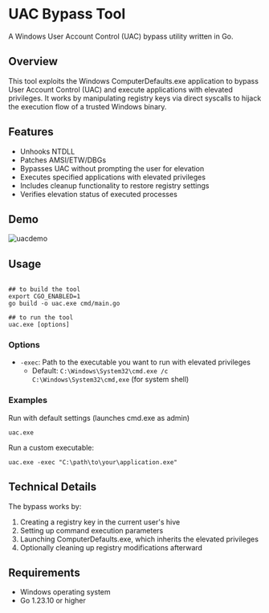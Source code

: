 # UAC Bypass Tool

A Windows User Account Control (UAC) bypass utility written in Go.

## Overview

This tool exploits the Windows ComputerDefaults.exe application to bypass User Account Control (UAC) and execute applications with elevated privileges. It works by manipulating registry keys via direct syscalls to hijack the execution flow of a trusted Windows binary.

## Features
- Unhooks NTDLL
- Patches AMSI/ETW/DBGs 
- Bypasses UAC without prompting the user for elevation
- Executes specified applications with elevated privileges
- Includes cleanup functionality to restore registry settings
- Verifies elevation status of executed processes

## Demo
![uacdemo](https://github.com/user-attachments/assets/d850e832-b5e8-4c50-bc0f-5f900685db19)

## Usage

```

## to build the tool
export CGO_ENABLED=1
go build -o uac.exe cmd/main.go

## to run the tool
uac.exe [options]
```

### Options

- `-exec`: Path to the executable you want to run with elevated privileges
  - Default: `C:\Windows\System32\cmd.exe /c C:\Windows\System32\cmd,exe` (for system shell)

### Examples

Run with default settings (launches cmd.exe as admin)
```
uac.exe
```

Run a custom executable:
```
uac.exe -exec "C:\path\to\your\application.exe"
```

## Technical Details

The bypass works by:
1. Creating a registry key in the current user's hive
2. Setting up command execution parameters
3. Launching ComputerDefaults.exe, which inherits the elevated privileges
4. Optionally cleaning up registry modifications afterward

## Requirements

- Windows operating system
- Go 1.23.10 or higher
